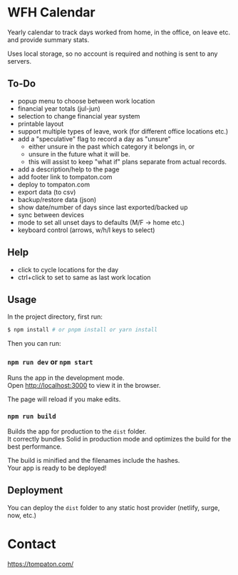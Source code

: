 # WFH Calendar

Yearly calendar to track days worked from home, in the office, on leave etc. and provide summary stats.

Uses local storage, so no account is required and nothing is sent to any servers.

## To-Do

- popup menu to choose between work location
- financial year totals (jul-jun)
- selection to change financial year system
- printable layout
- support multiple types of leave, work (for different office locations etc.)
- add a "speculative" flag to record a day as "unsure"
    - either unsure in the past which category it belongs in, or
    - unsure in the future what it will be.  
    - this will assist to keep "what if" plans separate from actual records.
- add a description/help to the page
- add footer link to tompaton.com
- deploy to tompaton.com
- export data (to csv)
- backup/restore data (json)
- show date/number of days since last exported/backed up
- sync between devices
- mode to set all unset days to defaults (M/F -> home etc.)
- keyboard control (arrows, w/h/l keys to select)

## Help

- click to cycle locations for the day
- ctrl+click to set to same as last work location

## Usage

In the project directory, first run:

```bash
$ npm install # or pnpm install or yarn install
```

Then you can run:

### `npm run dev` or `npm start`

Runs the app in the development mode.<br>
Open [http://localhost:3000](http://localhost:3000) to view it in the browser.

The page will reload if you make edits.<br>

### `npm run build`

Builds the app for production to the `dist` folder.<br>
It correctly bundles Solid in production mode and optimizes the build for the best performance.

The build is minified and the filenames include the hashes.<br>
Your app is ready to be deployed!

## Deployment

You can deploy the `dist` folder to any static host provider (netlify, surge, now, etc.)


# Contact

https://tompaton.com/

